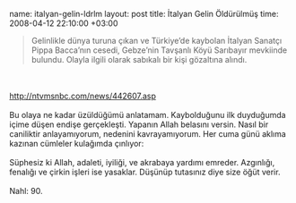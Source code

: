 name: italyan-gelin-ldrlm
layout: post
title: İtalyan Gelin Öldürülmüş
time: 2008-04-12 22:10:00 +03:00

<blockquote>Gelinlikle dünya turuna çıkan ve Türkiye’de kaybolan İtalyan Sanatçı Pippa Bacca’nın cesedi, Gebze’nin Tavşanlı Köyü Sarıbayır mevkiinde bulundu. Olayla ilgili olarak sabıkalı bir kişi gözaltına alındı.</blockquote><br /><a href="http://ntvmsnbc.com/news/442607.asp"><br />http://ntvmsnbc.com/news/442607.asp</a><br /><br />Bu olaya ne kadar üzüldüğümü anlatamam. Kaybolduğunu ilk duyduğumda içime düşen endişe gerçekleşti. Yapanın Allah belasını versin. Nasıl bir caniliktir anlayamıyorum, nedenini kavrayamıyorum. Her cuma günü aklıma kazınan cümleler kulağımda çınlıyor:<br /><br />Süphesiz ki Allah, adaleti, iyiliği, ve akrabaya yardımı emreder. Azgınlığı, fenalığı ve çirkin işleri ise yasaklar. Düşünüp tutasınız diye size öğüt verir.<br /><br />Nahl: 90.
